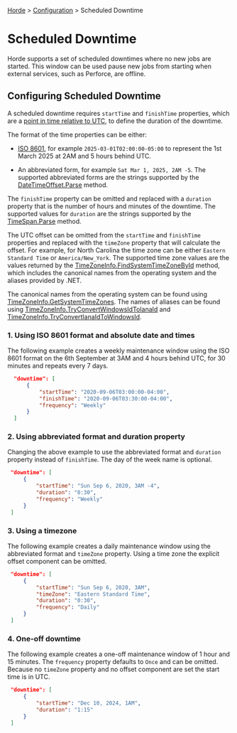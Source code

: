 [Horde](../../README.md) > [Configuration](../Config.md) > Scheduled Downtime

# Scheduled Downtime

Horde supports a set of scheduled downtimes where no new jobs are started. This window can be used pause new jobs from
starting when external services, such as Perforce, are offline.

## Configuring Scheduled Downtime

A scheduled downtime requires `startTime` and `finishTime` properties, which are a [point in time relative to UTC](https://learn.microsoft.com/en-us/dotnet/api/system.datetimeoffset?view=net-8.0), to define the duration of the downtime.

The format of the time properties can be either:

* [ISO 8601](https://learn.microsoft.com/en-us/dotnet/standard/base-types/standard-date-and-time-format-strings#Roundtrip), for example `2025-03-01T02:00:00-05:00` to represent the 1st March 2025 at 2AM and 5 hours behind UTC.

* An abbreviated form, for example `Sat Mar 1, 2025, 2AM -5`. The supported abbreviated forms are the strings supported by the [DateTimeOffset.Parse](https://learn.microsoft.com/en-us/dotnet/api/system.datetimeoffset.parse?view=net-8.0) method.

The `finishTime` property can be omitted and replaced with a `duration` property that is the number of hours and minutes of the downtime. The supported values for `duration` are the strings supported by the [TimeSpan.Parse](https://learn.microsoft.com/en-us/dotnet/api/System.TimeSpan.Parse?view=net-8.0) method.

The UTC offset can be omitted from the `startTime` and `finishTime` properties and replaced with the `timeZone` property that will calculate the offset. For example, for North Carolina the time zone can be either `Eastern Standard Time` or `America/New_York`. The supported time zone values are the values returned by the [TimeZoneInfo.FindSystemTimeZoneById](https://learn.microsoft.com/en-us/dotnet/api/system.timezoneinfo.findsystemtimezonebyid?view=net-8.0) method, which includes the canonical names from the operating system and the aliases provided by .NET.

The canonical names from the operating system can be found using [TimeZoneInfo.GetSystemTimeZones](https://learn.microsoft.com/en-us/dotnet/api/system.timezoneinfo.getsystemtimezones?view=net-8.0). The names of aliases can be found using [TimeZoneInfo.TryConvertWindowsIdToIanaId](https://learn.microsoft.com/en-us/dotnet/api/system.timezoneinfo.tryconvertwindowsidtoianaid?view=net-8.0) and
[TimeZoneInfo.TryConvertIanaIdToWindowsId](https://learn.microsoft.com/en-us/dotnet/api/system.timezoneinfo.tryconvertianaidtowindowsid?view=net-8.0).

### 1. Using ISO 8601 format and absolute date and times
The following example creates a weekly maintenance window using the ISO 8601 format on the 6th September at 3AM and 4 hours behind UTC, for 30 minutes and repeats every 7 days.

  ```json
    "downtime": [
        {
            "startTime": "2020-09-06T03:00:00-04:00",
            "finishTime": "2020-09-06T03:30:00-04:00",
            "frequency": "Weekly"
        }
    ]
  ```

### 2. Using abbreviated format and duration property
Changing the above example to use the abbreviated format and `duration` property instead of `finishTime`. The day of the week name is optional.

   ```json
    "downtime": [
        {
            "startTime": "Sun Sep 6, 2020, 3AM -4",
            "duration": "0:30",
            "frequency": "Weekly"
        }
    ]
   ```

### 3. Using a timezone
The following example creates a daily maintenance window using the abbreviated format and `timeZone` property. Using a time zone the explicit offset component can be omitted.

   ```json
    "downtime": [
        {
            "startTime": "Sun Sep 6, 2020, 3AM",
            "timeZone": "Eastern Standard Time",
            "duration": "0:30",
            "frequency": "Daily"
        }
    ]
   ```

### 4. One-off downtime
The following example creates a one-off maintenance window of 1 hour and 15 minutes. The `frequency` property defaults to `Once` and can be omitted. Because no `timeZone` property and no offset component are set the start time is in UTC.

   ```json
    "downtime": [
        {
            "startTime": "Dec 10, 2024, 1AM",
            "duration": "1:15"
        }
    ]
   ```
